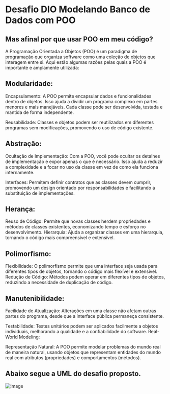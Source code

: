 # Desafio DIO Modelando Banco de Dados com POO

## Mas afinal por que usar POO em meu código?
A Programação Orientada a Objetos (POO) é um paradigma de programação que organiza software como uma coleção de objetos que interagem entre si. Aqui estão algumas razões pelas quais a POO é importante e amplamente utilizada:

## Modularidade:

Encapsulamento: A POO permite encapsular dados e funcionalidades dentro de objetos. Isso ajuda a dividir um programa complexo em partes menores e mais manejáveis. Cada classe pode ser desenvolvida, testada e mantida de forma independente.

Reusabilidade: Classes e objetos podem ser reutilizados em diferentes programas sem modificações, promovendo o uso de código existente.

## Abstração:

Ocultação de Implementação: Com a POO, você pode ocultar os detalhes de implementação e expor apenas o que é necessário. Isso ajuda a reduzir a complexidade e a focar no uso da classe em vez de como ela funciona internamente.

Interfaces: Permitem definir contratos que as classes devem cumprir, promovendo um design orientado por responsabilidades e facilitando a substituição de implementações.

## Herança:

Reuso de Código: Permite que novas classes herdem propriedades e métodos de classes existentes, economizando tempo e esforço no desenvolvimento.
Hierarquia: Ajuda a organizar classes em uma hierarquia, tornando o código mais compreensível e extensível.

## Polimorfismo:

Flexibilidade: O polimorfismo permite que uma interface seja usada para diferentes tipos de objetos, tornando o código mais flexível e extensível.
Redução de Código: Métodos podem operar em diferentes tipos de objetos, reduzindo a necessidade de duplicação de código.

## Manutenibilidade:

Facilidade de Atualização: Alterações em uma classe não afetam outras partes do programa, desde que a interface pública permaneça consistente.

Testabilidade: Testes unitários podem ser aplicados facilmente a objetos individuais, melhorando a qualidade e a confiabilidade do software.
Real-World Modeling:

Representação Natural: A POO permite modelar problemas do mundo real de maneira natural, usando objetos que representam entidades do mundo real com atributos (propriedades) e comportamentos (métodos).

## Abaixo segue a UML do desafio proposto.
![image](https://github.com/Giliarney/desafio-dio-modelando-banco-em-poo/assets/168928847/5376b2bd-0daa-47a4-b944-8997fa6d0eb9)
